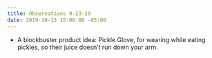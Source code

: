 ```yaml
---
title: Observations 9-23-19
date: 2019-10-13 15:08:00 -05:00
---
```


- A blockbuster product idea: Pickle Glove, for wearing while eating pickles, so their juice doesn’t run down your arm.

